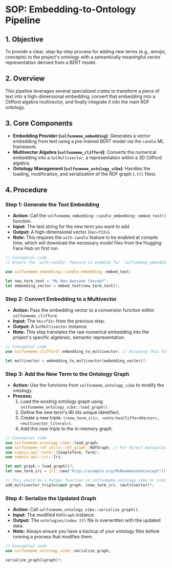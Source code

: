 # SOP: Embedding-to-Ontology Pipeline

## 1. Objective
To provide a clear, step-by-step process for adding new terms (e.g., emojis, concepts) to the project's ontology with a semantically meaningful vector representation derived from a BERT model.

## 2. Overview
This pipeline leverages several specialized crates to transform a piece of text into a high-dimensional embedding, convert that embedding into a Clifford algebra multivector, and finally integrate it into the main RDF ontology.

## 3. Core Components
- **Embedding Provider (`solfunmeme_embedding`)**: Generates a vector embedding from text using a pre-trained BERT model via the `candle` ML framework.
- **Multivector Algebra (`solfunmeme_clifford`)**: Converts the numerical embedding into a `SolMultivector`, a representation within a 3D Clifford algebra.
- **Ontology Management (`solfunmeme_ontology_vibe`)**: Handles the loading, modification, and serialization of the RDF graph (`.ttl` files).

## 4. Procedure

### Step 1: Generate the Text Embedding
- **Action:** Call the `solfunmeme_embedding::candle_embedding::embed_text()` function.
- **Input:** The text string for the new term you want to add.
- **Output:** A high-dimensional vector (`Vec<f32>`).
- **Note:** This requires the `with-candle` feature to be enabled at compile time, which will download the necessary model files from the Hugging Face Hub on first run.

```rust
// Conceptual code
// Ensure the `with-candle` feature is enabled for `solfunmeme_embedding`

use solfunmeme_embedding::candle_embedding::embed_text;

let new_term_text = "My New Awesome Concept";
let embedding_vector = embed_text(new_term_text)?;
```

### Step 2: Convert Embedding to a Multivector
- **Action:** Pass the embedding vector to a conversion function within `solfunmeme_clifford`.
- **Input:** The `Vec<f32>` from the previous step.
- **Output:** A `SolMultivector` instance.
- **Note:** This step translates the raw numerical embedding into the project's specific algebraic, semantic representation.

```rust
// Conceptual code
use solfunmeme_clifford::embedding_to_multivector; // Assuming this function exists

let multivector = embedding_to_multivector(embedding_vector)?;
```

### Step 3: Add the New Term to the Ontology Graph
- **Action:** Use the functions from `solfunmeme_ontology_vibe` to modify the ontology.
- **Process:**
    1.  Load the existing ontology graph using `solfunmeme_ontology_vibe::load_graph()`.
    2.  Define the new term's IRI (its unique identifier).
    3.  Create a new triple: `(<new_term_iri>, <onto:hasCliffordVector>, <multivector_literal>)`.
    4.  Add this new triple to the in-memory graph.

```rust
// Conceptual code
use solfunmeme_ontology_vibe::load_graph;
use solfunmeme_rdf_utils::rdf_graph::RdfGraph; // For direct manipulation
use sophia_api::term::{SimpleTerm, Term};
use sophia_api::iri::Iri;

let mut graph = load_graph()?;
let new_term_iri = Iri::new("http://example.org/MyNewAwesomeConcept")?;

// This would be a helper function in solfunmeme_ontology_vibe or similar
add_multivector_triple(&mut graph, &new_term_iri, &multivector)?;
```

### Step 4: Serialize the Updated Graph
- **Action:** Call `solfunmeme_ontology_vibe::serialize_graph()`.
- **Input:** The modified `RdfGraph` instance.
- **Output:** The `ontologies/index.ttl` file is overwritten with the updated data.
- **Note:** Always ensure you have a backup of your ontology files before running a process that modifies them.

```rust
// Conceptual code
use solfunmeme_ontology_vibe::serialize_graph;

serialize_graph(&graph)?;
```
